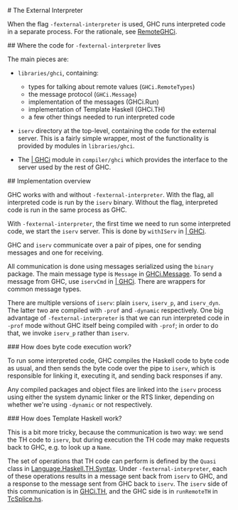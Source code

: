 
\# The External Interpreter



When the flag `-fexternal-interpreter` is used, GHC runs interpreted code in a separate process.  For the rationale, see [RemoteGHCi](remote-gh-ci).



\#\# Where the code for `-fexternal-interpreter` lives



The main pieces are:


- `libraries/ghci`, containing:

  - types for talking about remote values (`GHCi.RemoteTypes`)
  - the message protocol (`GHCi.Message`)
  - implementation of the messages (GHCi.Run)
  - implementation of Template Haskell (GHCi.TH)
  - a few other things needed to run interpreted code

- `iserv` directory at the top-level, containing the code for the external
  server.  This is a fairly simple wrapper, most of the functionality
  is provided by modules in `libraries/ghci`.

- The [
  \| GHCi](https://phabricator.haskell.org/diffusion/GHC/browse/master/compiler%2Fghci%2FGHCi.hs) module in `compiler/ghci` which provides the interface to the server used
  by the rest of GHC.


\#\# Implementation overview



GHC works with and without `-fexternal-interpreter`.  With the flag, all
interpreted code is run by the `iserv` binary.  Without the flag,
interpreted code is run in the same process as GHC.



With `-fexternal-interpreter`, the first time we need to run some interpreted code, we start the `iserv` server. This is done by `withIServ` in [
\| GHCi](https://phabricator.haskell.org/diffusion/GHC/browse/master/compiler%2Fghci%2FGHCi.hs).



GHC and `iserv` communicate over a pair of pipes, one for sending messages and one for receiving.



All communication is done using messages serialized using the `binary` package.  The main message type is `Message` in [
GHCi.Message](https://phabricator.haskell.org/diffusion/GHC/browse/master/libraries/ghci/GHCi/Message.hs).  To send a message from GHC, use `iservCmd` in [
\| GHCi](https://phabricator.haskell.org/diffusion/GHC/browse/master/compiler%2Fghci%2FGHCi.hs).  There are wrappers for common message types.



There are multiple versions of `iserv`: plain `iserv`, `iserv_p`, and `iserv_dyn`.  The latter two are compiled with `-prof` and `-dynamic` respectively.  One big advantage of `-fexternal-interpreter` is that we can run interpreted code in `-prof` mode without GHC itself being compiled with `-prof`; in order to do that, we invoke `iserv_p` rather than `iserv`.



\#\#\# How does byte code execution work?



To run some interpreted code, GHC compiles the Haskell code to byte code as usual, and then sends the byte code over the pipe to `iserv`, which is responsible for linking it, executing it, and sending back responses if any.



Any compiled packages and object files are linked into the `iserv` process using either the system dynamic linker or the RTS linker, depending on whether we're using `-dynamic` or not respectively.



\#\#\# How does Template Haskell work?



This is a bit more tricky, because the communication is two way: we send the TH code to `iserv`, but during execution the TH code may make requests back to GHC, e.g. to look up a `Name`.  



The set of operations that TH code can perform is defined by the `Quasi` class in [
Language.Haskell.TH.Syntax](https://phabricator.haskell.org/diffusion/GHC/browse/master/libraries/template-haskell/Language/Haskell/TH/Syntax.hs).  Under `-fexternal-interpreter`, each of these operations results in a message sent back from `iserv` to GHC, and a response to the message sent from GHC back to `iserv`.  The `iserv` side of this communication is in [
GHCi.TH](https://phabricator.haskell.org/diffusion/GHC/browse/master/libraries/ghci/GHCi/TH.hs), and the GHC side is in `runRemoteTH` in [
TcSplice.hs](https://phabricator.haskell.org/diffusion/GHC/browse/master/compiler%2Ftypecheck%2FTcSplice.hs).


